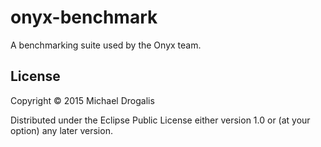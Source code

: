 # onyx-benchmark

A benchmarking suite used by the Onyx team.

## License

Copyright © 2015 Michael Drogalis

Distributed under the Eclipse Public License either version 1.0 or (at
your option) any later version.
